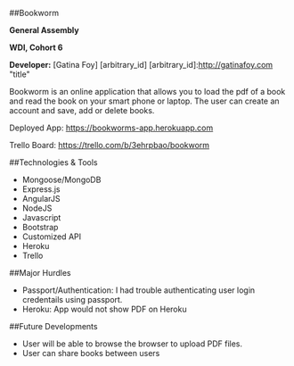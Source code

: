 ##Bookworm

**General Assembly**

**WDI, Cohort 6**

**Developer:** [Gatina Foy] [arbitrary_id]
[arbitrary_id]:http://gatinafoy.com "title"

Bookworm is an online application that allows you to load the pdf of a book and read the book on your smart phone or laptop. The user can create an account and save, add or delete books. 

Deployed App: <https://bookworms-app.herokuapp.com>

Trello Board: <https://trello.com/b/3ehrpbao/bookworm>

##Technologies & Tools

* Mongoose/MongoDB
* Express.js
* AngularJS
* NodeJS
* Javascript
* Bootstrap
* Customized API
* Heroku
* Trello


##Major Hurdles
* Passport/Authentication: I had trouble authenticating user login credentails using passport.
* Heroku: App would not show PDF on Heroku 


##Future Developments

* User will be able to browse the browser to upload PDF files.
* User can share books between users




